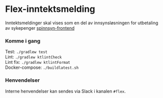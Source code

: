 Flex-inntektsmelding
================

Inntektsmeldinger skal vises som en del av innsynsløsningen for utbetaling av sykepenger [spinnsyn-frontend](https://github.com/navikt/spinnsyn-frontend)  

### Komme i gang

Test: `./gradlew test`  
Lint: `./gradlew ktlintCheck`  
Lint fix: `./gradlew ktlintFormat`  
Docker-compose: `./buildlatest.sh`

### Henvendelser

Interne henvendelser kan sendes via Slack i kanalen `#flex`.
